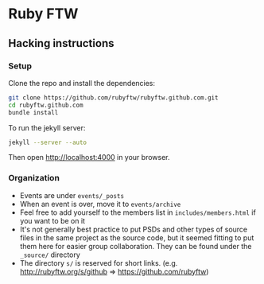 Ruby FTW
========

Hacking instructions
--------------------

### Setup

Clone the repo and install the dependencies:

```bash
git clone https://github.com/rubyftw/rubyftw.github.com.git
cd rubyftw.github.com
bundle install
```

To run the jekyll server:

```bash
jekyll --server --auto
```

Then open <http://localhost:4000> in your browser.

### Organization

* Events are under `events/_posts`
* When an event is over, move it to `events/archive`
* Feel free to add yourself to the members list in `includes/members.html` if you want to be on it
* It's not generally best practice to put PSDs and other types of source files in the same project
  as the source code, but it seemed fitting to put them here for easier group collaboration. They
  can be found under the `_source/` directory
* The directory `s/` is reserved for short links. (e.g. http://rubyftw.org/s/github =>
  https://github.com/rubyftw)


